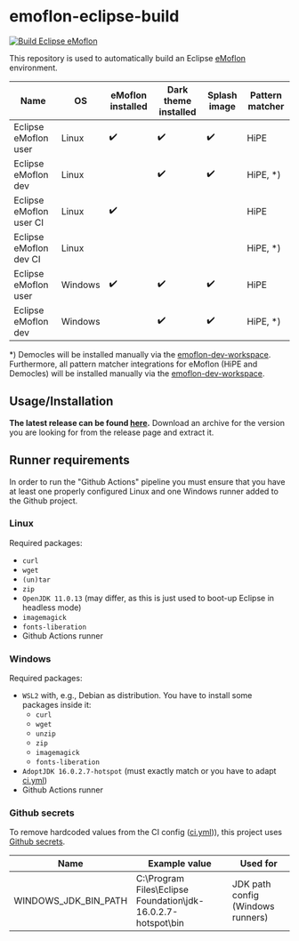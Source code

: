 # emoflon-eclipse-build

[![Build Eclipse eMoflon](https://github.com/maxkratz/emoflon-eclipse-build/actions/workflows/ci.yml/badge.svg?branch=main&event=push)](https://github.com/maxkratz/emoflon-eclipse-build/actions/workflows/ci.yml)

This repository is used to automatically build an Eclipse [eMoflon](https://github.com/eMoflon/emoflon-ibex) environment.

| Name                    | OS      | eMoflon installed  | Dark theme installed | Splash image       | Pattern matcher |
|-------------------------|---------|--------------------|----------------------|--------------------|-----------------|
| Eclipse eMoflon user    | Linux   | :heavy_check_mark: | :heavy_check_mark:   | :heavy_check_mark: | HiPE            |
| Eclipse eMoflon dev     | Linux   |                    | :heavy_check_mark:   | :heavy_check_mark: | HiPE, *)        |
| Eclipse eMoflon user CI | Linux   | :heavy_check_mark: |                      |                    | HiPE            |
| Eclipse eMoflon dev CI  | Linux   |                    |                      |                    | HiPE, *)        |
| Eclipse eMoflon user    | Windows | :heavy_check_mark: | :heavy_check_mark:   | :heavy_check_mark: | HiPE            |
| Eclipse eMoflon dev     | Windows |                    | :heavy_check_mark:   | :heavy_check_mark: | HiPE, *)        |

*) Democles will be installed manually via the [emoflon-dev-workspace](https://github.com/eMoflon/emoflon-ibex#how-to-develop).
Furthermore, all pattern matcher integrations for eMoflon (HiPE and Democles) will be installed manually via the [emoflon-dev-workspace](https://github.com/eMoflon/emoflon-ibex#how-to-develop).


## Usage/Installation

**The latest release can be found [here](https://github.com/maxkratz/emoflon-eclipse-build/releases/latest).**
Download an archive for the version you are looking for from the release page and extract it.


## Runner requirements

In order to run the "Github Actions" pipeline you must ensure that you have at least one properly configured Linux and one Windows runner added to the Github project.

### Linux

Required packages:
* `curl`
* `wget`
* `(un)tar`
* `zip`
* `OpenJDK 11.0.13` (may differ, as this is just used to boot-up Eclipse in headless mode)
* `imagemagick`
* `fonts-liberation`
* Github Actions runner

### Windows

Required packages:
* `WSL2` with, e.g., Debian as distribution. You have to install some packages inside it:
    * `curl`
    * `wget`
    * `unzip`
    * `zip`
    * `imagemagick`
    * `fonts-liberation`
* `AdoptJDK 16.0.2.7-hotspot` (must exactly match or you have to adapt [ci.yml](.github/workflows/ci.yml))
* Github Actions runner

### Github secrets

To remove hardcoded values from the CI config ([ci.yml](.github/workflows/ci.yml))), this project uses [Github secrets](https://docs.github.com/en/actions/security-guides/encrypted-secrets).

| Name                    | Example value                                                | Used for                          |
|-------------------------|--------------------------------------------------------------|-----------------------------------|
| WINDOWS_JDK_BIN_PATH    | C:\Program Files\Eclipse Foundation\jdk-16.0.2.7-hotspot\bin | JDK path config (Windows runners) |

